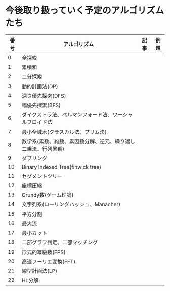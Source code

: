 # 今後取り扱っていく予定のアルゴリズムたち

|番号|アルゴリズム|記事|例題|
|--|--|--|--|
|0|全探索||
|1|累積和||
|2|二分探索||
|3|動的計画法(DP)||
|4|深さ優先探索(DFS)||
|5|幅優先探索(BFS)||
|6|ダイクストラ法、ベルマンフォード法、ワーシャルフロイド法||
|7|最小全域木(クラスカル法、プリム法)||
|8|数学系(素数、約数、素因数分解、逆元、繰り返し二乗法、行列累乗)||
|9|ダブリング||
|10|Binary Indexed Tree(finwick tree)||
|11|セグメントツリー||
|12|座標圧縮||
|13|Grundy数(ゲーム理論)||
|14|文字列系(ローリングハッシュ、Manacher)||
|15|平方分割||
|16|最大流||
|17|最小カット||
|18|二部グラフ判定、二部マッチング||
|19|形式的冪級数(FPS)||
|20|高速フーリエ変換(FFT)||
|21|線型計画法(LP)||
|22|HL分解||
